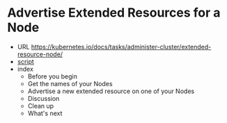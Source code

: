 

# Advertise Extended Resources for a Node
- URL
  https://kubernetes.io/docs/tasks/administer-cluster/extended-resource-node/
- [script](https://github.com/Sakura-KAGURA/k8s-io-task/blob/master/03-06_AdvertiseExtendedResourcesforaNode.sh)
- index
	- Before you begin
	- Get the names of your Nodes
	- Advertise a new extended resource on one of your Nodes
	- Discussion
	- Clean up
	- What's next


